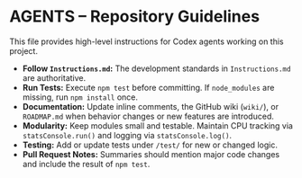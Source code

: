 # AGENTS – Repository Guidelines

This file provides high-level instructions for Codex agents working on this project.

- **Follow `Instructions.md`:** The development standards in `Instructions.md` are authoritative.
- **Run Tests:** Execute `npm test` before committing. If `node_modules` are missing, run `npm install` once.
- **Documentation:** Update inline comments, the GitHub wiki (`wiki/`), or `ROADMAP.md` when behavior changes or new features are introduced.
- **Modularity:** Keep modules small and testable. Maintain CPU tracking via `statsConsole.run()` and logging via `statsConsole.log()`.
- **Testing:** Add or update tests under `/test/` for new or changed logic.
- **Pull Request Notes:** Summaries should mention major code changes and include the result of `npm test`.

